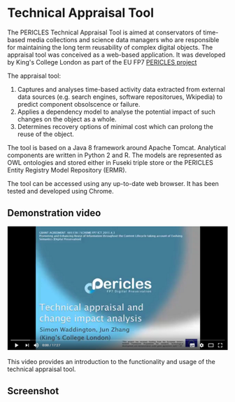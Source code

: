 # Technical Appraisal Tool
The PERICLES Technical Appraisal Tool is aimed at conservators of time-based media collections and science data managers who are responsible for maintaining the long term reusability of complex digital objects. The appraisal tool was conceived as a web-based application. It was developed by King's College London as part of the EU FP7  [PERICLES project](http://www.pericles-project.eu/) 

The appraisal tool:
1. Captures and analyses time-based activity data extracted from external data sources (e.g. search engines, software repositorues, Wkipedia) to predict component obsolscence or failure.
2. Applies a dependency model to analyse the potential impact of such changes on the object as a whole.
3. Determines recovery options of minimal cost which can prolong the reuse of the object.

The tool is based on a Java 8 framework around Apache Tomcat. Analytical components are written in Python 2 and R. The models are represented as OWL ontologies and stored either in Fuseki triple store or the PERICLES Entity Registry Model Repository (ERMR).

The tool can be accessed using any up-to-date web browser. It has been tested and developed using Chrome.

## Demonstration video

[![Youtube video](https://raw.githubusercontent.com/pericles-project/TechnicalAppraisalTool/master/youtubevideo.png)](https://www.youtube.com/watch?v=pd7zWr7KYJw) 

This video provides an introduction to the functionality and usage of the technical appraisal tool. 

## Screenshot
